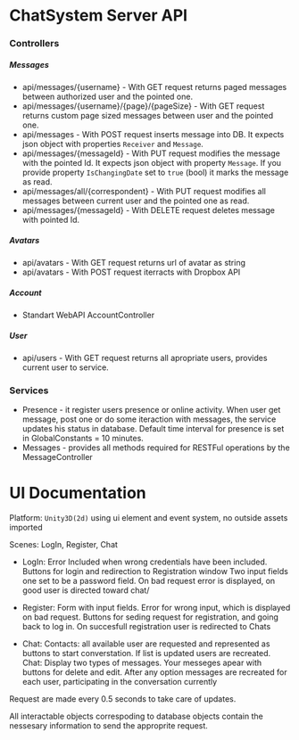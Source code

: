 # ChatSystem Server API
### Controllers
##### Messages
 * api/messages/{username} - With GET request returns paged messages between authorized user and the pointed one.
 * api/messages/{username}/{page}/{pageSize} - With GET request returns custom page sized messages between user and the pointed one.
 * api/messages - With POST request inserts message into DB. It expects json object with properties `Receiver` and `Message`.
 * api/messages/{messageId} - With PUT request modifies the message with the pointed Id. It expects json object with property `Message`. If you provide property `IsChangingDate` set to `true` (bool) it marks the message as read.
 * api/messages/all/{correspondent} - With PUT request modifies all messages between current user and the pointed one as read.
 * api/messages/{messageId} - With DELETE request deletes message with pointed Id.
 
##### Avatars
 * api/avatars - With GET request returns url of avatar as string
 * api/avatars - With POST request iterracts with Dropbox API

##### Account
* Standart WebAPI AccountController

##### User
* api/users - With GET request returns all apropriate users, provides current user to service. 
 
 
### Services
* Presence - it register users presence or online activity. When user get message, post one or do some iteraction with messages, the service updates his status in database. Default time interval for presence is set in GlobalConstants = 10 minutes.
* Messages - provides all methods required for RESTFul operations by the MessageController

# UI Documentation

Platform: `Unity3D(2d)` using ui element and event system, no outside assets imported

Scenes: LogIn, Register, Chat

* LogIn:
Error Included when wrong credentials have been included.
Buttons for login and redirection to Registration window
Two input fields one set to be a password field.
On bad request error is displayed, on good user is directed toward chat/

* Register:
Form with input fields.
Error for wrong input, which is displayed on bad request.
Buttons for seding request for registration, and going back to log in.
On succesfull registration user is redirected to Chats

* Chat:
Contacts: all available user are requested and represented as buttons to start converstation. If list is updated users are recreated.
Chat: Display two types of messages. Your messeges apear with buttons for delete and edit. After any option messages are recreated for each user, participating in the conversation currently

Request are made every 0.5 seconds to take care of updates.

All interactable objects correspoding to database objects contain the nessesary information to send the approprite request. 

